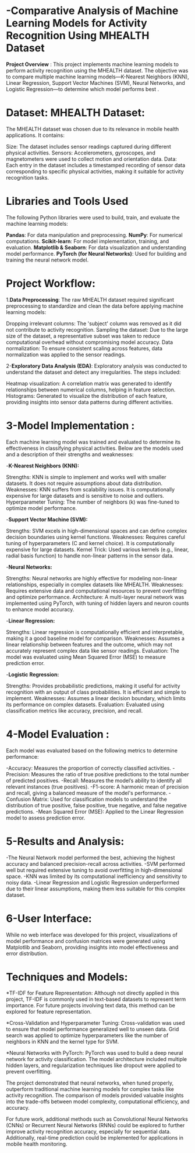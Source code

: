 # -Comparative Analysis of Machine Learning Models for Activity Recognition Using MHEALTH Dataset
**Project Overview** :
This project implements machine learning models to perform activity recognition using the MHEALTH dataset. The objective was to compare multiple machine learning models—K-Nearest Neighbors (KNN), Linear Regression, Support Vector Machines (SVM), Neural Networks, and Logistic Regression—to determine which model performs best .

# Dataset: MHEALTH Dataset:
The MHEALTH dataset was chosen due to its relevance in mobile health applications. It contains:

Size: The dataset includes sensor readings captured during different physical activities.
Sensors: Accelerometers, gyroscopes, and magnetometers were used to collect motion and orientation data.
Data: Each entry in the dataset includes a timestamped recording of sensor data corresponding to specific physical activities, making it suitable for activity recognition tasks.


# Libraries and Tools Used
The following Python libraries were used to build, train, and evaluate the machine learning models:

**Pandas**: For data manipulation and preprocessing.
**NumPy**: For numerical computations.
**Scikit-learn**: For model implementation, training, and evaluation.
**Matplotlib & Seaborn**: For data visualization and understanding model performance.
**PyTorch (for Neural Networks)**: Used for building and training the neural network model.



# Project Workflow:


1.**Data Preprocessing**:
 The raw MHEALTH dataset required significant preprocessing to standardize and clean the data before applying machine learning models:

Dropping irrelevant columns: The 'subject' column was removed as it did not contribute to activity recognition.
Sampling the dataset: Due to the large size of the dataset, a representative subset was taken to reduce computational overhead without compromising model accuracy.
Data normalization: To ensure consistent scaling across features, data normalization was applied to the sensor readings.

2-**Exploratory Data Analysis (EDA)**: Exploratory analysis was conducted to understand the dataset and detect any irregularities. The steps included:

Heatmap visualization: A correlation matrix was generated to identify relationships between numerical columns, helping in feature selection.
Histograms: Generated to visualize the distribution of each feature, providing insights into sensor data patterns during different activities.

# 3-**Model Implementation** :
Each machine learning model was trained and evaluated to determine its effectiveness in classifying physical activities. Below are the models used and a description of their strengths and weaknesses:

-**K-Nearest Neighbors (KNN):**

Strengths: KNN is simple to implement and works well with smaller datasets. It does not require assumptions about data distribution.
Weaknesses: KNN suffers from scalability issues. It is computationally expensive for large datasets and is sensitive to noise and outliers.
Hyperparameter Tuning: The number of neighbors (k) was fine-tuned to optimize model performance.


-**Support Vector Machine (SVM):**

Strengths: SVM excels in high-dimensional spaces and can define complex decision boundaries using kernel functions.
Weaknesses: Requires careful tuning of hyperparameters (C and kernel choice). It is computationally expensive for large datasets.
Kernel Trick: Used various kernels (e.g., linear, radial basis function) to handle non-linear patterns in the sensor data.



-**Neural Networks:**

Strengths: Neural networks are highly effective for modeling non-linear relationships, especially in complex datasets like MHEALTH.
Weaknesses: Requires extensive data and computational resources to prevent overfitting and optimize performance.
Architecture: A multi-layer neural network was implemented using PyTorch, with tuning of hidden layers and neuron counts to enhance model accuracy.



-**Linear Regression:**

Strengths: Linear regression is computationally efficient and interpretable, making it a good baseline model for comparison.
Weaknesses: Assumes a linear relationship between features and the outcome, which may not accurately represent complex data like sensor readings.
Evaluation: The model was evaluated using Mean Squared Error (MSE) to measure prediction error.


-**Logistic Regression:**

Strengths: Provides probabilistic predictions, making it useful for activity recognition with an output of class probabilities. It is efficient and simple to implement.
Weaknesses: Assumes a linear decision boundary, which limits its performance on complex datasets.
Evaluation: Evaluated using classification metrics like accuracy, precision, and recall.

# 4-Model Evaluation :
Each model was evaluated based on the following metrics to determine performance:

-Accuracy: Measures the proportion of correctly classified activities.
-Precision: Measures the ratio of true positive predictions to the total number of predicted positives.
-Recall: Measures the model’s ability to identify all relevant instances (true positives).
-F1-score: A harmonic mean of precision and recall, giving a balanced measure of the model's performance.
-Confusion Matrix: Used for classification models to understand the distribution of true positive, false positive, true negative, and false negative predictions.
-Mean Squared Error (MSE): Applied to the Linear Regression model to assess prediction error.



# 5-**Results and Analysis**:

-The Neural Network model performed the best, achieving the highest accuracy and balanced precision-recall across activities.
-SVM performed well but required extensive tuning to avoid overfitting in high-dimensional space.
-KNN was limited by its computational inefficiency and sensitivity to noisy data.
-Linear Regression and Logistic Regression underperformed due to their linear assumptions, making them less suitable for this complex dataset.




# 6-**User Interface**:
 While no web interface was developed for this project, visualizations of model performance and confusion matrices were generated using Matplotlib and Seaborn, providing insights into model effectiveness and error distribution.




# **Techniques and Models**:
*TF-IDF for Feature Representation: Although not directly applied in this project, TF-IDF is commonly used in text-based datasets to represent term importance. For future projects involving text data, this method can be explored for feature representation.

*Cross-Validation and Hyperparameter Tuning: Cross-validation was used to ensure that model performance generalized well to unseen data. Grid search was applied to optimize hyperparameters like the number of neighbors in KNN and the kernel type for SVM.

*Neural Networks with PyTorch: PyTorch was used to build a deep neural network for activity classification. The model architecture included multiple hidden layers, and regularization techniques like dropout were applied to prevent overfitting.






The project demonstrated that neural networks, when tuned properly, outperform traditional machine learning models for complex tasks like activity recognition. The comparison of models provided valuable insights into the trade-offs between model complexity, computational efficiency, and accuracy.

For future work, additional methods such as Convolutional Neural Networks (CNNs) or Recurrent Neural Networks (RNNs) could be explored to further improve activity recognition accuracy, especially for sequential data. Additionally, real-time prediction could be implemented for applications in mobile health monitoring.
